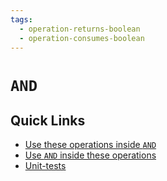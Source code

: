 ```yaml
---
tags: 
  - operation-returns-boolean
  - operation-consumes-boolean
---
```

# `AND`

## Quick Links

- [Use these operations inside `AND`](/tags/operation-returns-boolean)
- [Use `AND` inside these operations](/tags/operation-consumes-boolean)
- [Unit-tests](../../../ce/unit-test/and/policy.gen.md)
